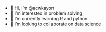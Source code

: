 - 👋 Hi, I’m @acwkayon
- 👀 I’m interested in problem solving
- 🌱 I’m currently learning R and python
- 💞️ I’m looking to collaborate on data science


<!---
acwkayon/acwkayon is a ✨ special ✨ repository because its `README.md` (this file) appears on your GitHub profile.
You can click the Preview link to take a look at your changes.
--->
